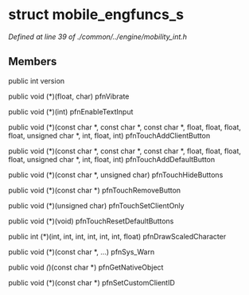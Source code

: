# struct mobile_engfuncs_s

*Defined at line 39 of ./common/../engine/mobility_int.h*

## Members

public int version

public void (*)(float, char) pfnVibrate

public void (*)(int) pfnEnableTextInput

public void (*)(const char *, const char *, const char *, float, float, float, float, unsigned char *, int, float, int) pfnTouchAddClientButton

public void (*)(const char *, const char *, const char *, float, float, float, float, unsigned char *, int, float, int) pfnTouchAddDefaultButton

public void (*)(const char *, unsigned char) pfnTouchHideButtons

public void (*)(const char *) pfnTouchRemoveButton

public void (*)(unsigned char) pfnTouchSetClientOnly

public void (*)(void) pfnTouchResetDefaultButtons

public int (*)(int, int, int, int, int, int, float) pfnDrawScaledCharacter

public void (*)(const char *, ...) pfnSys_Warn

public void *(*)(const char *) pfnGetNativeObject

public void (*)(const char *) pfnSetCustomClientID



